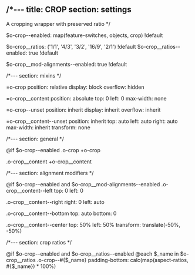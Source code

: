 /*---
title: CROP
section: settings
---
A cropping wrapper with preserved ratio
*/

$o-crop--enabled: map(feature-switches, objects, crop) !default

$o-crop__ratios: ('1/1', '4/3', '3/2', '16/9', '2/1') !default
$o-crop__ratios--enabled: true !default

$o-crop__mod-alignments--enabled: true !default

/*---
section: mixins
*/

=o-crop
  position: relative
  display: block
  overflow: hidden

=o-crop__content
  position: absolute
  top: 0
  left: 0
  max-width: none

=o-crop--unset
  position: inherit
  display: inherit
  overflow: inherit

=o-crop__content--unset
  position: inherit
  top: auto
  left: auto
  right: auto
  max-width: inherit
  transform: none

/*---
section: general
*/

@if $o-crop--enabled
  .o-crop
    +o-crop

  .o-crop__content
    +o-crop__content

/*---
section: alignment modifiers
*/

@if $o-crop--enabled and $o-crop__mod-alignments--enabled
  .o-crop__content--left
    top: 0
    left: 0

  .o-crop__content--right
    right: 0
    left: auto

  .o-crop__content--bottom
    top: auto
    bottom: 0

  .o-crop__content--center
    top: 50%
    left: 50%
    transform: translate(-50%, -50%)

/*---
section: crop ratios
*/

@if $o-crop--enabled and $o-crop__ratios--enabled
  @each $_name in $o-crop__ratios
    .o-crop--#{$_name}
      padding-bottom: calc(map(aspect-ratios, #{$_name}) * 100%)

